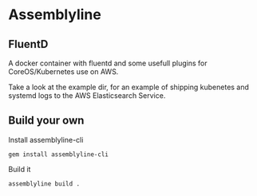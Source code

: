 # Assemblyline
## FluentD

A docker container with fluentd and some usefull plugins for CoreOS/Kubernetes use on AWS.

Take a look at the example dir, for an example of shipping kubenetes and systemd logs
to the AWS Elasticsearch Service.

## Build your own

Install assemblyline-cli

```
gem install assemblyline-cli
```

Build it

```
assemblyline build .
```
